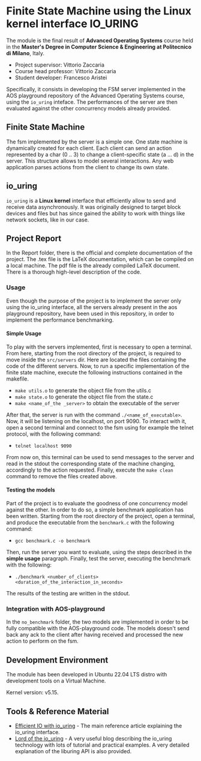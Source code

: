 # Finite State Machine using the Linux kernel interface IO_URING

The module is the final result of **Advanced Operating Systems** course held in the **Master's Degree in Computer Science & Engineering at Politecnico di Milano**, Italy.

- Project supervisor: Vittorio Zaccaria
- Course head professor: Vittorio Zaccaria
- Student developer: Francesco Aristei

Specifically, it consists in developing the FSM server implemented in the AOS playground repository of the Advanced Operating Systems course, using the `io_uring` inteface.
The performances of the server are then evaluated against the other concurrency models already provided.

## Finite State Machine

The fsm implemented by the server is a simple one. 
One state machine is dynamically created for each client.
Each client can send an action represented by a char (0 .. 3) to change a client-specific state
(a ... d) in the server.
This structure allows to model several interactions. 
Any web application parses actions from the client to change its own state.

## io_uring

`io_uring` is a **Linux kernel** interface that efficiently allow to send and receive data asynchronously. 
It was originally designed to target block devices and files but has since gained the ability to work with things like network sockets, like in our case.

## Project Report

In the Report folder, there is the official and complete documentation of the project. 
The .tex file is the LaTeX documentation, which can be compiled on a local machine. 
The pdf file is the already compiled LaTeX document.
There is a thorough high-level description of the code.

### Usage

Even though the purpose of the project is to implement the server only using the io_uring interface, all the servers already present in the aos playground repository, have been used in this repository, in order to implement the performance benchmarking.

#### Simple Usage

To play with the servers implemented, first is necessary to open a terminal.
From here, starting from the root directory of the project, is required to move inside the `src/servers` dir.
Here are located the files containing the code of the different servers.
Now, to run a specific implementation of the finite state machine, execute the following instructions contained in the makefile.

- `make utils.o` to generate the object file from the utils.c
- `make state.o` to generate the object file from the state.c
- `make <name_of_the _server>` to obtain the executable of the server

After that, the server is run with the command `./<name_of_executable>`.
Now, it will be listening on the localhost, on port 9090.
To interact with it, open a second terminal and connect to the fsm using for example the telnet protocol, with the following command:
- `telnet localhost 9090`

From now on, this terminal can be used to send messages to the server and read in the stdout the corresponding state of the machine changing, accordingly to the action requested.
Finally, execute the `make clean` command to remove the files created above.

#### Testing the models

Part of the project is to evaluate the goodness of one concurrency model against the other.
In order to do so, a simple benchmark application has been written.
Starting from the root directory of the project, open a terminal, and produce the executable from the `benchmark.c` with the following command:

- `gcc benchmark.c -o benchmark`

Then, run the server you want to evaluate, using the steps described in the **simple usage** paragraph.
Finally, test the server, executing the benchmark with the following:

- `./benchmark <number_of_clients> <duration_of_the_interaction_in_seconds>`

The results of the testing are written in the stdout.

### Integration with AOS-playground

In the `no_benchmark` folder, the two models are implemented in order to be fully compatible with the AOS-playground code.
The models doesn't send back any ack to the client after having received and processed the new action to perform on the fsm.


## Development Environment

The module has been developed in Ubuntu 22.04 LTS distro with development tools on a Virtual Machine.

Kernel version: v5.15.

## Tools & Reference Material

- [Efficient IO with io_uring](https://kernel.dk/io_uring.pdf) - The main reference article explaining the io_uring interface.  
- [Lord of the io_uring](https://unixism.net/loti/) - A very useful blog describing the io_uring technology with lots of tutorial and practical examples. A very detailed explanation of the liburing API is also provided.

